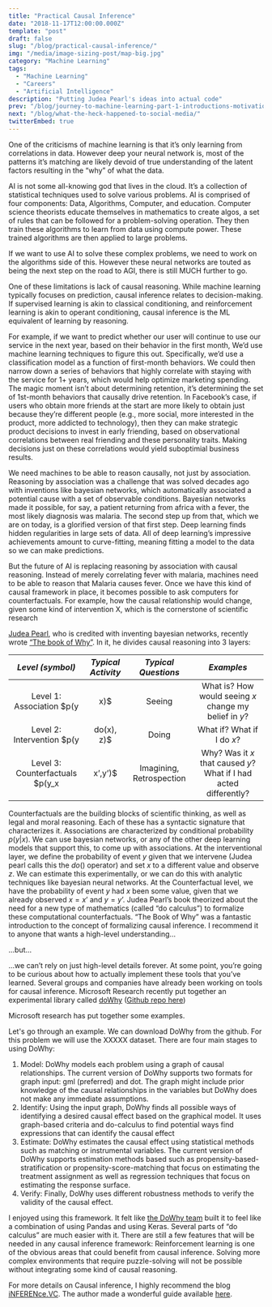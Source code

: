 ```yaml
---
title: "Practical Causal Inference"
date: "2018-11-17T12:00:00.000Z"
template: "post"
draft: false
slug: "/blog/practical-causal-inference/"
img: "/media/image-sizing-post/map-big.jpg"
category: "Machine Learning"
tags:
  - "Machine Learning"
  - "Careers"
  - "Artificial Intelligence"
description: "Putting Judea Pearl's ideas into actual code"
prev: "/blog/journey-to-machine-learning-part-1-introductions-motivations-and-roadmap/"
next: "/blog/what-the-heck-happened-to-social-media/"
twitterEmbed: true
---
```

One of the criticisms of machine learning is that it’s only learning from correlations in data. However deep your neural network is, most of the patterns it’s matching are likely devoid of true understanding of the latent factors resulting in the “why” of what the data.

AI is not some all-knowing god that lives in the cloud. It’s a collection of statistical techniques used to solve various problems. AI is comprised of four components: Data, Algorithms, Computer, and education. Computer science theorists educate themselves in mathematics to create algos, a set of rules that can be followed for a problem-solving operation. They then train these algorithms to learn from data using compute power. These trained algorithms are then applied to large problems.

If we want to use AI to solve these complex problems, we need to work on the algorithms side of this. However these neural networks are touted as being the next step on the road to AGI, there is still MUCH further to go.

One of these limitations is lack of causal reasoning. While machine learning typically focuses on prediction, causal inference relates to decision-making. If supervised learning is akin to classical conditioning, and reinforcement learning is akin to operant conditioning, causal inference is the ML equivalent of learning by reasoning.

For example, if we want to predict whether our user will continue to use our service in the next year, based on their behavior in the first month, We’d use machine learning techniques to figure this out. Specifically, we’d use a classification model as a function of first-month behaviors. We could then narrow down a series of behaviors that highly correlate with staying with the service for 1+ years, which would help optimize marketing spending. The magic moment isn’t about determining retention, it’s determining the set of 1st-month behaviors that causally drive retention. In Facebook’s case, if users who obtain more friends at the start are more likely to obtain just because they’re different people (e.g., more social, more interested in the product, more addicted to technology), then they can make strategic product decisions to invest in early friending, based on observational correlations between real friending and these personality traits. Making decisions just on these correlations would yield suboptimial business results. 

We need machines to be able to reason causally, not just by association. Reasoning by association was a challenge that was solved decades ago with inventions like bayesian networks, which automatically associated a potential cause with a set of observable conditions. Bayesian networks made it possible, for say, a patient returning from africa with a fever, the most likely diagnosis was malaria. The second step up from that, which we are on today, is a glorified version of that first step. Deep learning finds hidden regularities in large sets of data. All of deep learning’s impressive achievements amount to curve-fitting, meaning fitting a model to the data so we can make predictions.

But the future of AI is replacing reasoning by association with causal reasoning. Instead of merely correlating fever with malaria, machines need to be able to reason that Malaria causes fever. Once we have this kind of causal framework in place, it becomes possible to ask computers for counterfactuals. For example, how the causal relationship would change, given some kind of intervention X, which is the cornerstone of scientific research

[Judea Pearl](http://bayes.cs.ucla.edu/jp_home.html), who is credited with inventing bayesian networks, recently wrote [“The book of Why”](https://www.amazon.com/Book-Why-Science-Cause-Effect/dp/046509760X). In it, he divides causal reasoning into 3 layers:

|             *Level (symbol)*             	|    *Typical Activity*    	|                         *Typical Questions*                         	|                                                                       *Examples*                                                                       	|
|:----------------------------------------:	|:------------------------:	|:-------------------------------------------------------------------:	|:------------------------------------------------------------------------------------------------------------------------------------------------------:	|
| Level 1: Association  $p(y|x)$           	| Seeing                   	| What is?  How would seeing $x$ change my belief in $y$?             	| What does a symptom tell me about a disease?  What does a survey tell us about the election results?                                                   	|
| Level 2: Intervention  $p(y|do(x), z)$   	| Doing                    	| What if?  What if I do $x$?                                         	| What if I take aspirin, will my headache be cured?  What if we ban cigarettes?                                                                         	|
| Level 3: Counterfactuals  $p(y_x|x’,y’)$ 	| Imagining, Retrospection 	| Why?  Was it $x$ that caused $y$?  What if I had acted differently? 	| Was it the aspirin that stopped my headache?  Would Kennedy be alive if Oswald didn’t shoot him?  What if I had not been smoking for the past 2 years? 	|

Counterfactuals are the building blocks of scientific thinking, as well as legal and moral reasoning. Each of these has a syntactic signature that characterizes it. Associations are characterized by conditional probability $p(y|x)$. We can use bayesian networks, or any of the other deep learning models that support this, to come up with associations. At the interventional layer, we define the probability of event $y$ given that we intervene (Judea pearl calls this the $do()$ operator) and set $x$ to a different value and observe $z$. We can estimate this experimentally, or we can do this with analytic techniques like bayesian neural networks. At the Counterfactual level, we have the probability of event $y$ had $x$ been some value, given that we already observed $x=x’$ and $y=y’$. Judea Pearl’s book theorized about the need for a new type of mathematics (called “do calculus”) to formalize these computational counterfactuals. “The Book of Why” was a fantastic introduction to the concept of formalizing causal inference. I recommend it to anyone that wants a high-level understanding…

...but…

...we can’t rely on just high-level details forever. At some point, you’re going to be curious about how to actually implement these tools that you’ve learned. Several groups and companies have already been working on tools for causal inference. Microsoft Research recently put together an experimental library called [doWhy](https://www.microsoft.com/en-us/research/blog/dowhy-a-library-for-causal-inference/) ([Github repo here](https://github.com/Microsoft/dowhy))

Microsoft research has put together some examples.

Let's go through an example. We can download DoWhy from the github. For this problem we will use the XXXXX dataset. There are four main stages to using DoWhy:

1. Model: DoWhy models each problem using a graph of causal relationships. The current version of DoWhy supports two formats for graph input: gml (preferred) and dot. The graph might include prior knowledge of the causal relationships in the variables but DoWhy does not make any immediate assumptions.
2. Identify: Using the input graph, DoWhy finds all possible ways of identifying a desired causal effect based on the graphical model. It uses graph-based criteria and do-calculus to find potential ways find expressions that can identify the causal effect
3. Estimate: DoWhy estimates the causal effect using statistical methods such as matching or instrumental variables. The current version of DoWhy supports estimation methods based such as propensity-based-stratification or propensity-score-matching that focus on estimating the treatment assignment as well as regression techniques that focus on estimating the response surface.
4. Verify: Finally, DoWhy uses different robustness methods to verify the validity of the causal effect.


I enjoyed using this framework. It felt like [the DoWhy team](https://www.microsoft.com/en-us/research/group/causal-inference/) built it to feel like a combination of using Pandas and using Keras. Several parts of “do calculus” are much easier with it. There are still a few features that will be needed in any causal inference framework:
Reinforcement learning is one of the obvious areas that could benefit from causal inference. Solving more complex environments that require puzzle-solving will not be possible without integrating some kind of causal reasoning. 

For more details on Causal inference, I highly recommend the blog [iNFERENce.VC](https://www.inference.vc/). The author made a wonderful guide available [here](https://www.inference.vc/untitled/).
